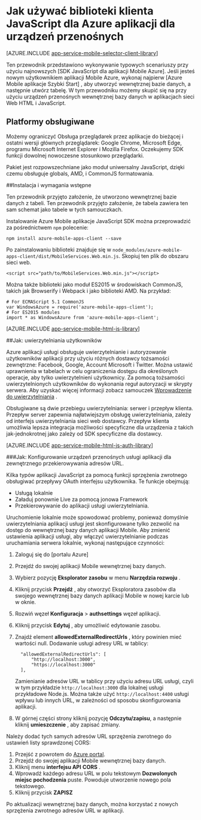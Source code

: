 <properties
    pageTitle="Jak używać JavaScript SDK do Azure aplikacji dla urządzeń przenośnych"
    description="Jak v do użycia w przypadku aplikacji Mobile Azure"
    services="app-service\mobile"
    documentationCenter="javascript"
    authors="adrianhall"
    manager="erikre"
    editor=""/>

<tags
    ms.service="app-service-mobile"
    ms.workload="mobile"
    ms.tgt_pltfrm="html"
    ms.devlang="javascript"
    ms.topic="article"
    ms.date="10/01/2016"
    ms.author="adrianha"/>

# <a name="how-to-use-the-javascript-client-library-for-azure-mobile-apps"></a>Jak używać biblioteki klienta JavaScript dla Azure aplikacji dla urządzeń przenośnych

[AZURE.INCLUDE [app-service-mobile-selector-client-library](../../includes/app-service-mobile-selector-client-library.md)]

Ten przewodnik przedstawiono wykonywanie typowych scenariuszy przy użyciu najnowszych [SDK JavaScript dla aplikacji Mobile Azure]. Jeśli jesteś nowym użytkownikiem aplikacji Mobile Azure, wykonaj najpierw [Azure Mobile aplikacje Szybki Start] , aby utworzyć wewnętrznej bazie danych, a następnie utwórz tabelę. W tym przewodniku możemy skupić się na przy użyciu urządzeń przenośnych wewnętrznej bazy danych w aplikacjach sieci Web HTML i JavaScript.

## <a name="supported-platforms"></a>Platformy obsługiwane

Możemy ograniczyć Obsługa przeglądarek przez aplikacje do bieżącej i ostatni wersji głównych przeglądarek: Google Chrome, Microsoft Edge, programu Microsoft Internet Explorer i Mozilla Firefox.  Oczekujemy SDK funkcji dowolnej nowoczesne stosunkowo przeglądarki.

Pakiet jest rozpowszechniane jako moduł uniwersalny JavaScript, dzięki czemu obsługuje globals, AMD, i CommonJS formatowania.

##<a name="Setup"></a>Instalacja i wymagania wstępne

Ten przewodnik przyjęto założenie, że utworzono wewnętrznej bazie danych z tabeli. Ten przewodnik przyjęto założenie, że tabela zawiera ten sam schemat jako tabele w tych samouczkach.

Instalowanie Azure Mobile aplikacje JavaScript SDK można przeprowadzić za pośrednictwem `npm` polecenie:

```
npm install azure-mobile-apps-client --save
```

Po zainstalowaniu biblioteki znajduje się w `node_modules/azure-mobile-apps-client/dist/MobileServices.Web.min.js`.  Skopiuj ten plik do obszaru sieci web.

```
<script src="path/to/MobileServices.Web.min.js"></script>
```

Można także biblioteki jako moduł ES2015 w środowiskach CommonJS, takich jak Browserify i Webpack i jako biblioteki AMD.  Na przykład:

```
# For ECMAScript 5.1 CommonJS
var WindowsAzure = require('azure-mobile-apps-client');
# For ES2015 modules
import * as WindowsAzure from 'azure-mobile-apps-client';
```

[AZURE.INCLUDE [app-service-mobile-html-js-library](../../includes/app-service-mobile-html-js-library.md)]

##<a name="auth"></a>Jak: uwierzytelniania użytkowników

Azure aplikacji usługi obsługuje uwierzytelnianie i autoryzowanie użytkowników aplikacji przy użyciu różnych dostawcy tożsamości zewnętrzne: Facebook, Google, Account Microsoft i Twitter. Można ustawić uprawnienia w tabelach w celu ograniczenia dostępu dla określonych operacje, aby tylko uwierzytelnieni użytkownicy. Za pomocą tożsamości uwierzytelnionych użytkowników do wykonania reguł autoryzacji w skrypty serwera. Aby uzyskać więcej informacji zobacz samouczek [Wprowadzenie do uwierzytelniania] .

Obsługiwane są dwie przebiegu uwierzytelniania: serwer i przepływ klienta.  Przepływ server zapewnia najłatwiejszym obsługę uwierzytelniania, zależy od interfejs uwierzytelniania sieci web dostawcy. Przepływ klienta umożliwia lepsza integracja możliwości specyficzne dla urządzenia z takich jak-jednokrotnej jako zależy od SDK specyficzne dla dostawcy.

[AZURE.INCLUDE [app-service-mobile-html-js-auth-library](../../includes/app-service-mobile-html-js-auth-library.md)]

###<a name="configure-external-redirect-urls"></a>Jak: Konfigurowanie urządzeń przenośnych usługi aplikacji dla zewnętrznego przekierowywania adresów URL.

Kilka typów aplikacji JavaScript za pomocą funkcji sprzężenia zwrotnego obsługiwać przepływy OAuth interfejsu użytkownika.  Te funkcje obejmują:

* Usługą lokalnie
* Załaduj ponownie Live za pomocą jonowa Framework
* Przekierowywanie do aplikacji usługi uwierzytelniania. 

Uruchomienie lokalnie może spowodować problemy, ponieważ domyślnie uwierzytelniania aplikacji usługi jest skonfigurowane tylko zezwolić na dostęp do wewnętrznej bazy danych aplikacji Mobile. Aby zmienić ustawienia aplikacji usługi, aby włączyć uwierzytelnianie podczas uruchamiania serwera lokalnie, wykonaj następujące czynności:

1. Zaloguj się do [portalu Azure]
2. Przejdź do swojej aplikacji Mobile wewnętrznej bazy danych.
3. Wybierz pozycję **Eksplorator zasobu** w menu **Narzędzia rozwoju** .
4. Kliknij przycisk **Przejdź** , aby otworzyć Eksploratora zasobów dla swojego wewnętrznej bazy danych aplikacji Mobile w nowej karcie lub w oknie.
5. Rozwiń węzeł **Konfiguracja** > **authsettings** węzeł aplikacji.
6. Kliknij przycisk **Edytuj** , aby umożliwić edytowanie zasobu.
7. Znajdź element **allowedExternalRedirectUrls** , który powinien mieć wartości null. Dodawanie usługi adresy URL w tablicy:

         "allowedExternalRedirectUrls": [
             "http://localhost:3000",
             "https://localhost:3000"
         ],

    Zamienianie adresów URL w tablicy przy użyciu adresu URL usługi, czyli w tym przykładzie `http://localhost:3000` dla lokalnej usługi przykładowe Node.js. Można także użyć `http://localhost:4400` usługi wpływu lub innych URL, w zależności od sposobu skonfigurowania aplikacji.

8. W górnej części strony kliknij pozycję **Odczytu/zapisu**, a następnie kliknij **umieszczenie** , aby zapisać zmiany.

Należy dodać tych samych adresów URL sprzężenia zwrotnego do ustawień listy sprawdzonej CORS:

1. Przejść z powrotem do [Azure portal].
2. Przejdź do swojej aplikacji Mobile wewnętrznej bazy danych.
3. Kliknij menu **interfejsu API** **CORS** .
4. Wprowadź każdego adresu URL w polu tekstowym **Dozwolonych miejsc pochodzenia** puste.  Powoduje utworzenie nowego pola tekstowego.
5. Kliknij przycisk **ZAPISZ**
    
Po aktualizacji wewnętrznej bazy danych, można korzystać z nowych sprzężenia zwrotnego adresów URL w aplikacji.

<!-- URLs. -->
[Azure urządzeń przenośnych aplikacji Szybki Start]: app-service-mobile-cordova-get-started.md
[Wprowadzenie do uwierzytelniania]: app-service-mobile-cordova-get-started-users.md
[Add authentication to your app]: app-service-mobile-cordova-get-started-users.md

[Azure portal]: https://portal.azure.com/
[Zestaw SDK JavaScript dla Azure aplikacji dla urządzeń przenośnych]: https://www.npmjs.com/package/azure-mobile-apps-client
[Query object documentation]: https://msdn.microsoft.com/en-us/library/azure/jj613353.aspx

